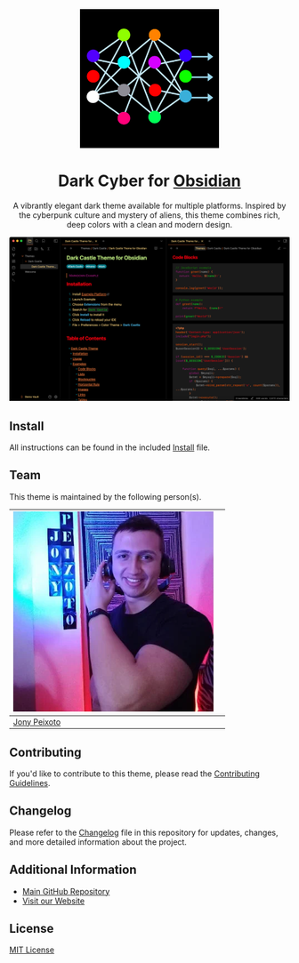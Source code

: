 <div align="center">
    <a href="https://github.com/jonypeixoto/Dark-Cyber-Theme" target="_blank">
        <img src="./docs/images/icon.png" width="250" height="250"/>
    </a>
</div>
<h1 align="center">Dark Cyber for     
    <a href="http://obsidian.md" target="_blank">
    Obsidian
    </a>
</h1>
<p align="center">
  A vibrantly elegant dark theme available for multiple platforms. Inspired by the cyberpunk culture and mystery of aliens, this theme combines rich, deep colors with a clean and modern design.
</p>

![Screenshot](./screenshot.png)

## Install

All instructions can be found in the included [Install](INSTALL.md) file.

## Team

This theme is maintained by the following person(s).

| [![Jony Peixoto](https://github.com/jonypeixoto/jonypeixoto/blob/main/assets/jony.png?size=50)](https://github.com/jonypeixoto) |  |
| ---------------------------------------------------------------------------------------- | ----------------------------------------------------------------------------------- |
| [Jony Peixoto](https://github.com/jonypeixoto)                                              |

## Contributing

If you'd like to contribute to this theme, please read the [Contributing Guidelines](https://github.com/jonypeixoto/Dark-Cyber-Theme/blob/main/.github/CONTRIBUTING.md).

## Changelog

Please refer to the [Changelog](.github/CHANGELOG.md) file in this repository for updates, changes, and more detailed information about the project.

## Additional Information

- [Main GitHub Repository](https://github.com/jonypeixoto/Dark-Cyber-Theme)
- [Visit our Website](https://darkcyber.netlify.app/)

## License

[MIT License](./LICENSE)
